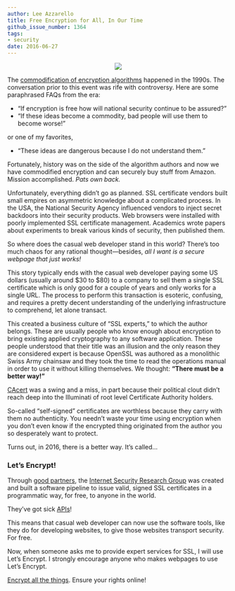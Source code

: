 ```yaml
---
author: Lee Azzarello
title: Free Encryption for All, In Our Time
github_issue_number: 1364
tags:
- security
date: 2016-06-27
---
```


<div class="separator" style="clear: both; text-align: center;"><img border="0" src="/blog/2016/06/free-encryption-for-all/LAblog.jpg"/></div>

The [commodification of encryption algorithms](https://en.wikipedia.org/wiki/Cryptography#Export_controls) happened in the 1990s. The conversation prior to this event was rife with controversy. Here are some paraphrased FAQs from the era:

- “If encryption is free how will national security continue to be assured?”
- “If these ideas become a commodity, bad people will use them to become worse!”

or one of my favorites,

- “These ideas are dangerous because I do not understand them.”

Fortunately, history was on the side of the algorithm authors and now we have commodified encryption and can securely buy stuff from Amazon. Mission accomplished. <em>Pats own back.</em>

Unfortunately, everything didn’t go as planned. SSL certificate vendors built small empires on asymmetric knowledge about a complicated process. In the USA, the National Security Agency influenced vendors to inject secret backdoors into their security products. Web browsers were installed with poorly implemented SSL certificate management. Academics wrote papers about experiments to break various kinds of security, then published them.

So where does the casual web developer stand in this world? There’s too much chaos for any rational thought—​besides, <em>all I want is a secure webpage that just works!</em>

This story typically ends with the casual web developer paying some US dollars (usually around $30 to $80) to a company to sell them a single SSL certificate which is only good for a couple of years and only works for a single URL. The process to perform this transaction is esoteric, confusing, and requires a pretty decent understanding of the underlying infrastructure to comprehend, let alone transact.

This created a business culture of “SSL experts,” to which the author belongs. These are usually people who know enough about encryption to bring existing applied cryptography to any software application. These people understood that their title was an illusion and the only reason they are considered expert is because OpenSSL was authored as a monolithic Swiss Army chainsaw and they took the time to read the operations manual in order to use it without killing themselves. We thought: <strong>“There must be a better way!”</strong>

[CAcert](http://www.cacert.org) was a swing and a miss, in part because their political clout didn’t reach deep into the Illuminati of root level Certificate Authority holders.

So-called “self-signed” certificates are worthless because they carry with them no authenticity. You needn’t waste your time using encryption when you don’t even know if the encrypted thing originated from the author you so desperately want to protect.

Turns out, in 2016, there is a better way. It’s called...

### Let’s Encrypt!

Through [good partners](https://letsencrypt.org/sponsors/), the [Internet Security Research Group](https://www.abetterinternet.org/) was created and built a software pipeline to issue valid, signed SSL certificates in a programmatic way, for free, to anyone in the world.

They’ve got sick [APIs](https://letsencrypt.readthedocs.io/en/latest/)!

This means that casual web developer can now use the software tools, like they do for developing websites, to give those websites transport security. For free.

Now, when someone asks me to provide expert services for SSL, I will use Let’s Encrypt. I strongly encourage anyone who makes webpages to use Let’s Encrypt.

[Encrypt all the things](https://encryptallthethings.net). Ensure your rights online!
